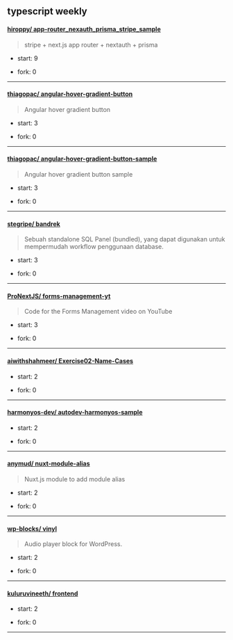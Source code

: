 ## typescript weekly

#### [hiroppy/ app-router_nexauth_prisma_stripe_sample](https://github.com/hiroppy/app-router_nexauth_prisma_stripe_sample)
>  stripe + next.js app router + nextauth + prisma
+ start: 9
+ fork: 0
---
#### [thiagopac/ angular-hover-gradient-button](https://github.com/thiagopac/angular-hover-gradient-button)
>  Angular hover gradient button
+ start: 3
+ fork: 0
---
#### [thiagopac/ angular-hover-gradient-button-sample](https://github.com/thiagopac/angular-hover-gradient-button-sample)
>  Angular hover gradient button sample
+ start: 3
+ fork: 0
---
#### [stegripe/ bandrek](https://github.com/stegripe/bandrek)
>  Sebuah standalone SQL Panel (bundled), yang dapat digunakan untuk mempermudah workflow penggunaan database.
+ start: 3
+ fork: 0
---
#### [ProNextJS/ forms-management-yt](https://github.com/ProNextJS/forms-management-yt)
>  Code for the Forms Management video on YouTube
+ start: 3
+ fork: 0
---
#### [aiwithshahmeer/ Exercise02-Name-Cases](https://github.com/aiwithshahmeer/Exercise02-Name-Cases)
>  
+ start: 2
+ fork: 0
---
#### [harmonyos-dev/ autodev-harmonyos-sample](https://github.com/harmonyos-dev/autodev-harmonyos-sample)
>  
+ start: 2
+ fork: 0
---
#### [anymud/ nuxt-module-alias](https://github.com/anymud/nuxt-module-alias)
>  Nuxt.js module to add module alias
+ start: 2
+ fork: 0
---
#### [wp-blocks/ vinyl](https://github.com/wp-blocks/vinyl)
>  Audio player block for WordPress.
+ start: 2
+ fork: 0
---
#### [kuluruvineeth/ frontend](https://github.com/kuluruvineeth/frontend)
>  
+ start: 2
+ fork: 0
---